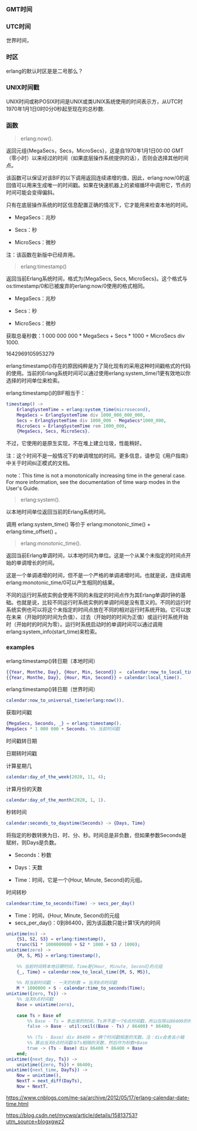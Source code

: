 ### GMT时间



### UTC时间

世界时间，



### 时区



erlang的默认时区是是二号那么？



### UNIX时间戳

UNIX时间或称POSIX时间是UNIX或类UNIX系统使用的时间表示方，从UTC时1970年1月1日0时0分0秒起至现在的总秒数.





### 函数

> erlang:now().

返回元组{MegaSecs，Secs，MicroSecs}，这是自1970年1月1日00:00 GMT（零小时）以来经过的时间（如果底层操作系统提供的话），否则会选择其他时间点。

该函数可以保证对该BIF的以下调用返回连续递增的值，因此，erlang:now/0的返回值可以用来生成唯一的时间戳。如果在快速机器上的紧缩循环中调用它，节点的时间可能会变得偏斜。

只有在底层操作系统的时区信息配置正确的情况下，它才能用来检查本地的时间。

- MegaSecs：兆秒

- Secs：秒

- MicroSecs：微秒

注：该函数在新版中已经弃用。



> erlang:timestamp()

返回当前Erlang系统时间，格式为{MegaSecs, Secs, MicroSecs}。这个格式与os:timestamp/0和已被废弃的erlang:now/0使用的格式相同。

- MegaSecs：兆秒

- Secs：秒

- MicroSecs：微秒

获取总毫秒数：1 000 000 000 * MegaSecs + Secs * 1000 + MicroSecs div 1000.

1642969105953279



erlang:timestamp()存在的原因纯粹是为了简化现有的采用这种时间戳格式的代码的使用。当前的Erlang系统时间可以通过使用erlang:system_time/1更有效地以你选择的时间单位来检索。



erlang:timestamp()的BIF相当于：

```erlang
timestamp() ->
    ErlangSystemTime = erlang:system_time(microsecond),
    MegaSecs = ErlangSystemTime div 1000_000_000_000,
    Secs = ErlangSystemTime div 1000_000 - MegaSecs*1000_000,
    MicroSecs = ErlangSystemTime rem 1000_000,
    {MegaSecs, Secs, MicroSecs}.
```

不过，它使用的是原生实现，不在堆上建立垃圾，性能稍好。



注：这个时间不是一般情况下的单调增加的时间。更多信息，请参见《用户指南》中关于时间纠正模式的文档。

note：This time is not a monotonically increasing time in the general case. For more information, see the documentation of time warp modes in the User's Guide.





> erlang:system().

以本地时间单位返回当前的Erlang系统时间。

调用 erlang:system_time() 等价于 erlang:monotonic_time() + erlang:time_offset() 。





> erlang:monotonic_time().

返回当前Erlang单调时间，以本地时间为单位。这是一个从某个未指定的时间点开始的单调增长的时间。

这是一个单调递增的时间，但不是一个严格的单调递增时间。也就是说，连续调用erlang:monotonic_time/0可以产生相同的结果。

不同的运行时系统实例会使用不同的未指定的时间点作为其Erlang单调时钟的基础。也就是说，比较不同运行时系统实例的单调时间是没有意义的。不同的运行时系统实例也可以将这个未指定的时间点放在不同的相对运行时系统开始。它可以放在未来（开始时的时间为负值）、过去（开始时的时间为正值）或运行时系统开始时（开始时的时间为零）。运行时系统启动时的单调时间可以通过调用erlang:system_info(start_time)来检索。









### examples

erlang:timestamp()转日期（本地时间）

```erlang
{{Year, Monthe, Day}, {Hour, Min, Second}} =  calendar:now_to_local_time(erlang:timestamp()).
{{Year, Monthe, Day}, {Hour, Min, Second}} = calendar:local_time().
```



erlang:timestamp()转日期（世界时间）

```erlang
calendar:now_to_universal_time(erlang:now()).
```



获取时间戳

```erlang
{MegaSecs, Seconds, _} = erlang:timestamp().
MegaSecs * 1 000 000 + Seconds.	%% 当前时间戳
```









时间戳转日期

日期转时间戳





计算星期几

```erlang
calendar:day_of_the_week(2020, 11, 4);
```



计算月份的天数

```erlang
calendar:day_of_the_month(2020, 1, 1).
```



秒转时间

```erlang
calendar:seconds_to_daystime(Seconds) -> {Days, Time}
```

将指定的秒数转换为日、时、分、秒。时间总是非负数，但如果参数Seconds是赋树，则Days是负数。

- Seconds：秒数

- Days：天数
- Time：时间，它是一个{Hour, Minute, Second}的元组。



时间转秒

```erlang
calendear:time_to_seconds(Time) -> secs_per_day()
```

- Time：时间，{Hour, Minute, Second}的元组
- secs_per_day()：0到86400，因为该函数只能计算1天内的时间











```erlang
unixtime(ms) ->
    {S1, S2, S3} = erlang:timestamp(),
    trunc(S1 * 1000000000 + S2 * 1000 + S3 / 1000);
unixtime(zero) ->
    {M, S, MS} = erlang:timestamp(),
    
    %% 当前时间转本地日期时间，Time是{Hour, Minute, Second}的元组
    {_, Time} = calendar:now_to_local_time({M, S, MS}),
    
    %% 将当前时间戳 - 一天的秒数 = 当天0点时间戳
    M * 1000000 + S - calendar:time_to_seconds(Time);
unixtime({zero, Ts}) ->
    %% 当天0点时间戳
    Base = unixtime(zero),
    
    case Ts > Base of
        %% Base - Ts = 多出来的时间，Ts并不是一个0点时间戳，所以在除以86400的时候，如果有小数则表示不满足一天，因为要向上取整多减去一天。
        false -> Base - util:ceil((Base - Ts) / 86400) * 86400;
        
        %% (Ts - Base) div 86400 = 俩个时间戳相差的天数。注：div会舍去小输
        %% 算出当天0点时间戳与Ts相隔的天数，然后作为秒数+Base
        true -> (Ts - Base) div 86400 * 86400 + Base
    end;
unixtime({next_day, Ts}) ->
    unixtime({zero, Ts}) + 86400;
unixtime({next_time, DayTs}) ->
    Now = unixtime(),
    NextT = next_diff(DayTs),
    Now + NextT.
```





https://www.cnblogs.com/me-sa/archive/2012/05/17/erlang-calendar-date-time.html

https://blog.csdn.net/mycwq/article/details/15813753?utm_source=blogxgwz2